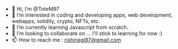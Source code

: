 - 👋 Hi, I’m @ToteM97
- 👀 I’m interested in coding and developing apps, web development, webapps, solidity, crypto, NFTs, etc.
- 🌱 I’m currently learning Javascript from scratch.
- 💞️ I’m looking to collaborate on ... I'll stick to learning for now :)
- 📫 How to reach me : rishinegi97@gmail.com

<!---
ToteM97/ToteM97 is a ✨ special ✨ repository because its `README.md` (this file) appears on your GitHub profile.
You can click the Preview link to take a look at your changes.
--->
